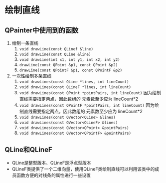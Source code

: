 # 绘制直线

## QPainter中使用到的函数

1. 绘制一条直线
    1. `void drawLine(const QLinef &line)`
    2. `void drawLine(const QLine &line)`
    3. `void drawLine(int x1, int y1, int x2, int y2)`
    4. `drawLine(const QPoint &p1, const QPoint &p2)`
    5. `drawLine(const QPointF &p1, const QPointF &p2)`
2. 一次性绘制多条直线
    1. `void drawLines(const QLine *lines, int lineCount)`
    2. `void drawLines(const QLineF *lines, int lineCount)`
    3. `void drawLines(const QPoint *pointPairs, int lineCount)` 因为绘制直线需要指定两点，因此数组的
元素数至少应为 lineCount*2
    4. `void drawLines(const QPointF *pointPairs, int lineCount)` 因为绘制直线需要指定两点，因此数组的
元素数至少应为 lineCount*2
    5. `void drawLines(const QVector<QLine> &lines)`
    6. `void drawLines(const QVector<QLineF> &lines)`
    7. `void drawLines(const QVector<QPoint> &pointPairs)`
    8. `void drawLines(const QVector<QPointF> &pointPairs)`

## QLine和QLineF

* QLine是整型版本、QLineF是浮点型版本
* QLineF类提供了一个二维向量，使用QLineF类绘制直线可以利用该类中的成员函数方便的对线条的属性进行一些设置
